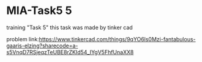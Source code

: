 # MIA-Task5 5
training "Task 5"
this task was made by tinker cad 

problem link:https://www.tinkercad.com/things/9qYO6ls0Mzi-fantabulous-gaaris-elzing?sharecode=a-s5VnqD7RSjeqzTeUBE8rZKId54_IYgV5FhfUnaXX8
